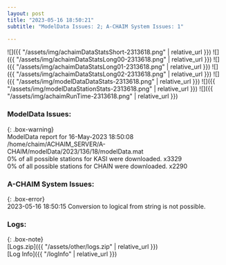 ```yaml
---
layout: post
title: "2023-05-16 18:50:21"
subtitle: "ModelData Issues: 2; A-CHAIM System Issues: 1"

---
```


![]({{ "/assets/img/achaimDataStatsShort-2313618.png" | relative_url }})
![]({{ "/assets/img/achaimDataStatsLong00-2313618.png" | relative_url }})
![]({{ "/assets/img/achaimDataStatsLong01-2313618.png" | relative_url }})
![]({{ "/assets/img/achaimDataStatsLong02-2313618.png" | relative_url }})
![]({{ "/assets/img/modelDataDataStats-2313618.png" | relative_url }})
![]({{ "/assets/img/modelDataStationStats-2313618.png" | relative_url }})
![]({{ "/assets/img/achaimRunTime-2313618.png" | relative_url }})


### ModelData Issues:  
  
{: .box-warning}  
 ModelData report for 16-May-2023 18:50:08   
 /home/chaim/ACHAIM_SERVER/A-CHAIM/modelData/2023/136/18/modelData.mat   
 0% of all possible stations for KASI were downloaded. x3329   
 0% of all possible stations for CHAIN were downloaded. x2290   
  
### A-CHAIM System Issues:  
  
{: .box-error}  
2023-05-16 18:50:15 Conversion to logical from string is not possible.  

### Logs:  
  
{: .box-note}  
[Logs.zip]({{ "/assets/other/logs.zip" | relative_url }})  
[Log Info]({{ "/logInfo" | relative_url }})  
